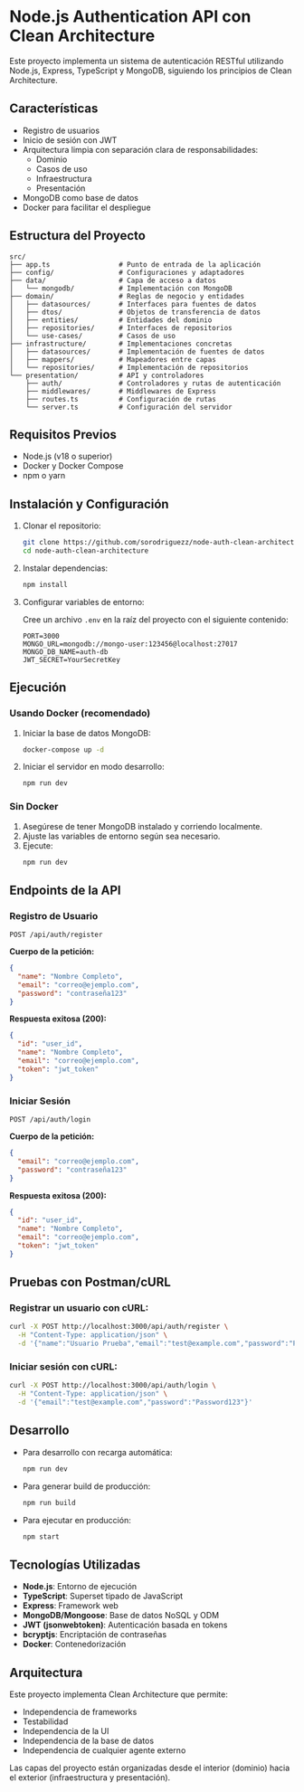 # Node.js Authentication API con Clean Architecture

Este proyecto implementa un sistema de autenticación RESTful utilizando Node.js, Express, TypeScript y MongoDB, siguiendo los principios de Clean Architecture.

## Características

- Registro de usuarios
- Inicio de sesión con JWT
- Arquitectura limpia con separación clara de responsabilidades:
  - Dominio
  - Casos de uso
  - Infraestructura
  - Presentación
- MongoDB como base de datos
- Docker para facilitar el despliegue

## Estructura del Proyecto

```
src/
├── app.ts                 # Punto de entrada de la aplicación
├── config/                # Configuraciones y adaptadores
├── data/                  # Capa de acceso a datos
│   └── mongodb/           # Implementación con MongoDB
├── domain/                # Reglas de negocio y entidades
│   ├── datasources/       # Interfaces para fuentes de datos
│   ├── dtos/              # Objetos de transferencia de datos
│   ├── entities/          # Entidades del dominio
│   ├── repositories/      # Interfaces de repositorios
│   └── use-cases/         # Casos de uso
├── infrastructure/        # Implementaciones concretas
│   ├── datasources/       # Implementación de fuentes de datos
│   ├── mappers/           # Mapeadores entre capas
│   └── repositories/      # Implementación de repositorios
└── presentation/          # API y controladores
    ├── auth/              # Controladores y rutas de autenticación
    ├── middlewares/       # Middlewares de Express
    ├── routes.ts          # Configuración de rutas
    └── server.ts          # Configuración del servidor
```

## Requisitos Previos

- Node.js (v18 o superior)
- Docker y Docker Compose
- npm o yarn

## Instalación y Configuración

1. Clonar el repositorio:
   ```bash
   git clone https://github.com/sorodriguezz/node-auth-clean-architecture.git
   cd node-auth-clean-architecture
   ```

2. Instalar dependencias:
   ```bash
   npm install
   ```

3. Configurar variables de entorno:

   Cree un archivo `.env` en la raíz del proyecto con el siguiente contenido:
   ```
   PORT=3000
   MONGO_URL=mongodb://mongo-user:123456@localhost:27017
   MONGO_DB_NAME=auth-db
   JWT_SECRET=YourSecretKey
   ```

## Ejecución

### Usando Docker (recomendado)

1. Iniciar la base de datos MongoDB:
   ```bash
   docker-compose up -d
   ```

2. Iniciar el servidor en modo desarrollo:
   ```bash
   npm run dev
   ```

### Sin Docker

1. Asegúrese de tener MongoDB instalado y corriendo localmente.
2. Ajuste las variables de entorno según sea necesario.
3. Ejecute:
   ```bash
   npm run dev
   ```

## Endpoints de la API

### Registro de Usuario

```
POST /api/auth/register
```

**Cuerpo de la petición:**
```json
{
  "name": "Nombre Completo",
  "email": "correo@ejemplo.com",
  "password": "contraseña123"
}
```

**Respuesta exitosa (200):**
```json
{
  "id": "user_id",
  "name": "Nombre Completo",
  "email": "correo@ejemplo.com",
  "token": "jwt_token"
}
```

### Iniciar Sesión

```
POST /api/auth/login
```

**Cuerpo de la petición:**
```json
{
  "email": "correo@ejemplo.com",
  "password": "contraseña123"
}
```

**Respuesta exitosa (200):**
```json
{
  "id": "user_id",
  "name": "Nombre Completo",
  "email": "correo@ejemplo.com",
  "token": "jwt_token"
}
```

## Pruebas con Postman/cURL

### Registrar un usuario con cURL:

```bash
curl -X POST http://localhost:3000/api/auth/register \
  -H "Content-Type: application/json" \
  -d '{"name":"Usuario Prueba","email":"test@example.com","password":"Password123"}'
```

### Iniciar sesión con cURL:

```bash
curl -X POST http://localhost:3000/api/auth/login \
  -H "Content-Type: application/json" \
  -d '{"email":"test@example.com","password":"Password123"}'
```

## Desarrollo

- Para desarrollo con recarga automática:
  ```bash
  npm run dev
  ```

- Para generar build de producción:
  ```bash
  npm run build
  ```

- Para ejecutar en producción:
  ```bash
  npm start
  ```

## Tecnologías Utilizadas

- **Node.js**: Entorno de ejecución
- **TypeScript**: Superset tipado de JavaScript
- **Express**: Framework web
- **MongoDB/Mongoose**: Base de datos NoSQL y ODM
- **JWT (jsonwebtoken)**: Autenticación basada en tokens
- **bcryptjs**: Encriptación de contraseñas
- **Docker**: Contenedorización

## Arquitectura

Este proyecto implementa Clean Architecture que permite:

- Independencia de frameworks
- Testabilidad
- Independencia de la UI
- Independencia de la base de datos
- Independencia de cualquier agente externo

Las capas del proyecto están organizadas desde el interior (dominio) hacia el exterior (infraestructura y presentación).
